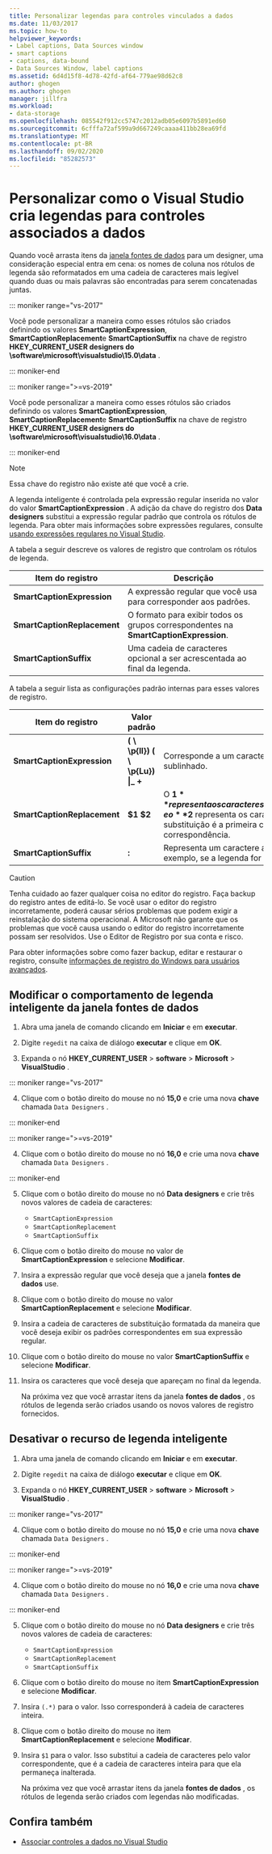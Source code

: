 ```yaml
---
title: Personalizar legendas para controles vinculados a dados
ms.date: 11/03/2017
ms.topic: how-to
helpviewer_keywords:
- Label captions, Data Sources window
- smart captions
- captions, data-bound
- Data Sources Window, label captions
ms.assetid: 6d4d15f8-4d78-42fd-af64-779ae98d62c8
author: ghogen
ms.author: ghogen
manager: jillfra
ms.workload:
- data-storage
ms.openlocfilehash: 085542f912cc5747c2012adb05e6097b5891ed60
ms.sourcegitcommit: 6cfffa72af599a9d667249caaaa411bb28ea69fd
ms.translationtype: MT
ms.contentlocale: pt-BR
ms.lasthandoff: 09/02/2020
ms.locfileid: "85282573"
---
```

# <a name="customize-how-visual-studio-creates-captions-for-data-bound-controls"></a>Personalizar como o Visual Studio cria legendas para controles associados a dados

Quando você arrasta itens da [janela fontes de dados](add-new-data-sources.md#data-sources-window) para um designer, uma consideração especial entra em cena: os nomes de coluna nos rótulos de legenda são reformatados em uma cadeia de caracteres mais legível quando duas ou mais palavras são encontradas para serem concatenadas juntas.

::: moniker range="vs-2017"

Você pode personalizar a maneira como esses rótulos são criados definindo os valores **SmartCaptionExpression**, **SmartCaptionReplacement**e **SmartCaptionSuffix** na chave de registro **HKEY_CURRENT_USER designers do \software\microsoft\visualstudio\15.0\data** .

::: moniker-end

::: moniker range=">=vs-2019"

Você pode personalizar a maneira como esses rótulos são criados definindo os valores **SmartCaptionExpression**, **SmartCaptionReplacement**e **SmartCaptionSuffix** na chave de registro **HKEY_CURRENT_USER designers do \software\microsoft\visualstudio\16.0\data** .

::: moniker-end

> [!NOTE]
> Essa chave do registro não existe até que você a crie.

A legenda inteligente é controlada pela expressão regular inserida no valor do valor **SmartCaptionExpression** . A adição da chave do registro dos **Data designers** substitui a expressão regular padrão que controla os rótulos de legenda. Para obter mais informações sobre expressões regulares, consulte [usando expressões regulares no Visual Studio](../ide/using-regular-expressions-in-visual-studio.md).

A tabela a seguir descreve os valores de registro que controlam os rótulos de legenda.

|Item do registro|Descrição|
|-------------------|-----------------|
|**SmartCaptionExpression**|A expressão regular que você usa para corresponder aos padrões.|
|**SmartCaptionReplacement**|O formato para exibir todos os grupos correspondentes na **SmartCaptionExpression**.|
|**SmartCaptionSuffix**|Uma cadeia de caracteres opcional a ser acrescentada ao final da legenda.|

A tabela a seguir lista as configurações padrão internas para esses valores de registro.

|Item do registro|Valor padrão|Explicação|
|-------------------|-------------------|-----------------|
|**SmartCaptionExpression**|**( \\ \p{ll}) ( \\ \p{Lu}) &#124;_ +**|Corresponde a um caractere minúsculo seguido por um caractere maiúsculo ou um sublinhado.|
|**SmartCaptionReplacement**|**$1 $2**|O **$1** representa os caracteres correspondentes nos primeiros parênteses da expressão, e o **$2** representa os caracteres correspondidos no segundo parênteses. A substituição é a primeira correspondência, um espaço e a segunda correspondência.|
|**SmartCaptionSuffix**|**:**|Representa um caractere acrescentado à cadeia de caracteres retornada. Por exemplo, se a legenda for `Company Name` , o sufixo a tornará `Company Name:`|

> [!CAUTION]
> Tenha cuidado ao fazer qualquer coisa no editor do registro. Faça backup do registro antes de editá-lo. Se você usar o editor do registro incorretamente, poderá causar sérios problemas que podem exigir a reinstalação do sistema operacional. A Microsoft não garante que os problemas que você causa usando o editor do registro incorretamente possam ser resolvidos. Use o Editor de Registro por sua conta e risco.
>
> Para obter informações sobre como fazer backup, editar e restaurar o registro, consulte [informações de registro do Windows para usuários avançados](https://support.microsoft.com/help/256986/windows-registry-information-for-advanced-users).

## <a name="modify-the-smart-captioning-behavior-of-the-data-sources-window"></a>Modificar o comportamento de legenda inteligente da janela fontes de dados

1. Abra uma janela de comando clicando em **Iniciar** e em **executar**.

2. Digite `regedit` na caixa de diálogo **executar** e clique em **OK**.

3. Expanda o nó **HKEY_CURRENT_USER**  >  **software**  >  **Microsoft**  >  **VisualStudio** .

::: moniker range="vs-2017"

4. Clique com o botão direito do mouse no nó **15,0** e crie uma nova **chave** chamada `Data Designers` .

::: moniker-end

::: moniker range=">=vs-2019"

4. Clique com o botão direito do mouse no nó **16,0** e crie uma nova **chave** chamada `Data Designers` .

::: moniker-end

5. Clique com o botão direito do mouse no nó **Data designers** e crie três novos valores de cadeia de caracteres:

    - `SmartCaptionExpression`
    - `SmartCaptionReplacement`
    - `SmartCaptionSuffix`

6. Clique com o botão direito do mouse no valor de **SmartCaptionExpression** e selecione **Modificar**.

7. Insira a expressão regular que você deseja que a janela **fontes de dados** use.

8. Clique com o botão direito do mouse no valor **SmartCaptionReplacement** e selecione **Modificar**.

9. Insira a cadeia de caracteres de substituição formatada da maneira que você deseja exibir os padrões correspondentes em sua expressão regular.

10. Clique com o botão direito do mouse no valor **SmartCaptionSuffix** e selecione **Modificar**.

11. Insira os caracteres que você deseja que apareçam no final da legenda.

    Na próxima vez que você arrastar itens da janela **fontes de dados** , os rótulos de legenda serão criados usando os novos valores de registro fornecidos.

## <a name="turn-off-the-smart-captioning-feature"></a>Desativar o recurso de legenda inteligente

1. Abra uma janela de comando clicando em **Iniciar** e em **executar**.

2. Digite `regedit` na caixa de diálogo **executar** e clique em **OK**.

3. Expanda o nó **HKEY_CURRENT_USER**  >  **software**  >  **Microsoft**  >  **VisualStudio** .

::: moniker range="vs-2017"

4. Clique com o botão direito do mouse no nó **15,0** e crie uma nova **chave** chamada `Data Designers` .

::: moniker-end

::: moniker range=">=vs-2019"

4. Clique com o botão direito do mouse no nó **16,0** e crie uma nova **chave** chamada `Data Designers` .

::: moniker-end

5. Clique com o botão direito do mouse no nó **Data designers** e crie três novos valores de cadeia de caracteres:

    - `SmartCaptionExpression`
    - `SmartCaptionReplacement`
    - `SmartCaptionSuffix`

6. Clique com o botão direito do mouse no item **SmartCaptionExpression** e selecione **Modificar**.

7. Insira `(.*)` para o valor. Isso corresponderá à cadeia de caracteres inteira.

8. Clique com o botão direito do mouse no item **SmartCaptionReplacement** e selecione **Modificar**.

9. Insira `$1` para o valor. Isso substitui a cadeia de caracteres pelo valor correspondente, que é a cadeia de caracteres inteira para que ela permaneça inalterada.

    Na próxima vez que você arrastar itens da janela **fontes de dados** , os rótulos de legenda serão criados com legendas não modificadas.

## <a name="see-also"></a>Confira também

- [Associar controles a dados no Visual Studio](../data-tools/bind-controls-to-data-in-visual-studio.md)
